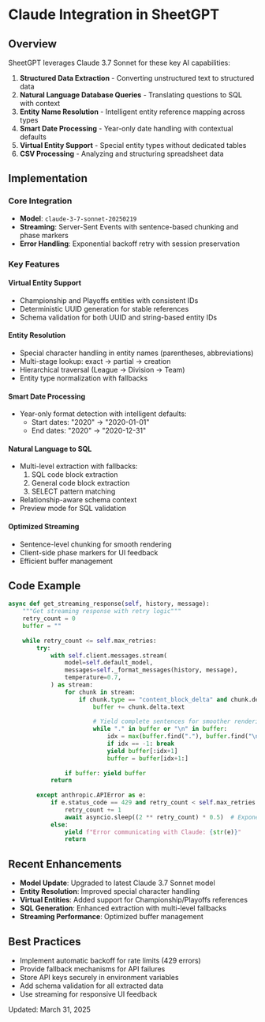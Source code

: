 # Claude Integration in SheetGPT

## Overview

SheetGPT leverages Claude 3.7 Sonnet for these key AI capabilities:

1. **Structured Data Extraction** - Converting unstructured text to structured data
2. **Natural Language Database Queries** - Translating questions to SQL with context
3. **Entity Name Resolution** - Intelligent entity reference mapping across types
4. **Smart Date Processing** - Year-only date handling with contextual defaults
5. **Virtual Entity Support** - Special entity types without dedicated tables
6. **CSV Processing** - Analyzing and structuring spreadsheet data

## Implementation

### Core Integration

- **Model**: `claude-3-7-sonnet-20250219`
- **Streaming**: Server-Sent Events with sentence-based chunking and phase markers 
- **Error Handling**: Exponential backoff retry with session preservation

### Key Features

#### Virtual Entity Support
- Championship and Playoffs entities with consistent IDs
- Deterministic UUID generation for stable references
- Schema validation for both UUID and string-based entity IDs

#### Entity Resolution
- Special character handling in entity names (parentheses, abbreviations)
- Multi-stage lookup: exact → partial → creation
- Hierarchical traversal (League → Division → Team)
- Entity type normalization with fallbacks

#### Smart Date Processing
- Year-only format detection with intelligent defaults:
  - Start dates: "2020" → "2020-01-01"
  - End dates: "2020" → "2020-12-31"

#### Natural Language to SQL
- Multi-level extraction with fallbacks:
  1. SQL code block extraction
  2. General code block extraction
  3. SELECT pattern matching
- Relationship-aware schema context
- Preview mode for SQL validation

#### Optimized Streaming
- Sentence-level chunking for smooth rendering
- Client-side phase markers for UI feedback
- Efficient buffer management

## Code Example

```python
async def get_streaming_response(self, history, message):
    """Get streaming response with retry logic"""
    retry_count = 0
    buffer = ""
    
    while retry_count <= self.max_retries:
        try:
            with self.client.messages.stream(
                model=self.default_model,
                messages=self._format_messages(history, message),
                temperature=0.7,
            ) as stream:
                for chunk in stream:
                    if chunk.type == "content_block_delta" and chunk.delta.text:
                        buffer += chunk.delta.text
                        
                        # Yield complete sentences for smoother rendering
                        while "." in buffer or "\n" in buffer:
                            idx = max(buffer.find("."), buffer.find("\n"))
                            if idx == -1: break
                            yield buffer[:idx+1]
                            buffer = buffer[idx+1:]
                
                if buffer: yield buffer
            return
                
        except anthropic.APIError as e:
            if e.status_code == 429 and retry_count < self.max_retries:
                retry_count += 1
                await asyncio.sleep((2 ** retry_count) * 0.5)  # Exponential backoff
            else:
                yield f"Error communicating with Claude: {str(e)}"
                return
```

## Recent Enhancements

- **Model Update**: Upgraded to latest Claude 3.7 Sonnet model
- **Entity Resolution**: Improved special character handling
- **Virtual Entities**: Added support for Championship/Playoffs references
- **SQL Generation**: Enhanced extraction with multi-level fallbacks
- **Streaming Performance**: Optimized buffer management

## Best Practices

- Implement automatic backoff for rate limits (429 errors)
- Provide fallback mechanisms for API failures
- Store API keys securely in environment variables
- Add schema validation for all extracted data
- Use streaming for responsive UI feedback

Updated: March 31, 2025